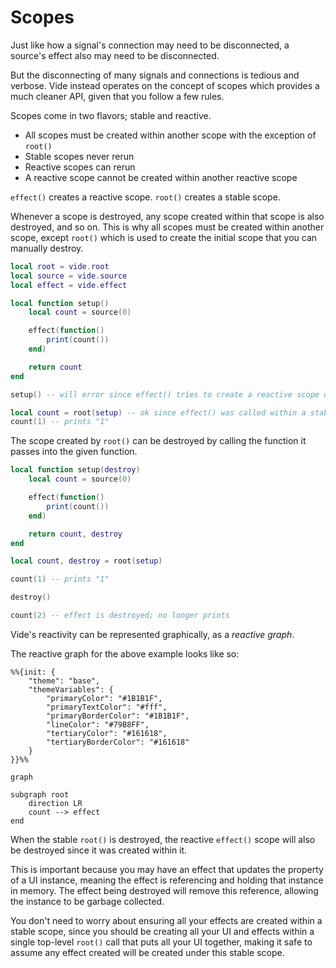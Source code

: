 # Scopes

Just like how a signal's connection may need to be disconnected, a source's
effect also may need to be disconnected.

But the disconnecting of many signals and connections is tedious and verbose.
Vide instead operates on the concept of scopes which provides a much cleaner
API, given that you follow a few rules.

Scopes come in two flavors; stable and reactive.

- All scopes must be created within another scope with the exception of `root()`
- Stable scopes never rerun
- Reactive scopes can rerun
- A reactive scope cannot be created within another reactive scope

`effect()` creates a reactive scope.
`root()` creates a stable scope.

Whenever a scope is destroyed, any scope created within that scope is also
destroyed, and so on. This is why all scopes must be created within another
scope, except `root()` which is used to create the initial scope that you can
manually destroy.

```lua
local root = vide.root
local source = vide.source
local effect = vide.effect

local function setup()
    local count = source(0)

    effect(function()
        print(count())
    end)

    return count
end

setup() -- will error since effect() tries to create a reactive scope outside of a stable scope

local count = root(setup) -- ok since effect() was called within a stable scope
count(1) -- prints "1"
```

The scope created by `root()` can be destroyed by calling the function it passes
into the given function.

```lua
local function setup(destroy)
    local count = source(0)

    effect(function()
        print(count())
    end)

    return count, destroy
end

local count, destroy = root(setup)

count(1) -- prints "1"

destroy()

count(2) -- effect is destroyed; no longer prints
```

Vide's reactivity can be represented graphically, as a *reactive graph*.

The reactive graph for the above example looks like so:

```mermaid
%%{init: {
    "theme": "base",
    "themeVariables": {
        "primaryColor": "#1B1B1F",
        "primaryTextColor": "#fff",
        "primaryBorderColor": "#1B1B1F",
        "lineColor": "#79B8FF",
        "tertiaryColor": "#161618",
        "tertiaryBorderColor": "#161618"
    }
}}%%

graph

subgraph root
    direction LR
    count --> effect
end
```

When the stable `root()` is destroyed, the reactive `effect()`
scope will also be destroyed since it was created within it.

This is important because you may have an effect that updates the property of a
UI instance, meaning the effect is referencing and holding that instance in
memory. The effect being destroyed will remove this reference, allowing the
instance to be garbage collected.

You don't need to worry about ensuring all your effects are created within a
stable scope, since you should be creating all your UI and effects within a
single top-level `root()` call that puts all your UI together, making it safe to
assume any effect created will be created under this stable scope.
